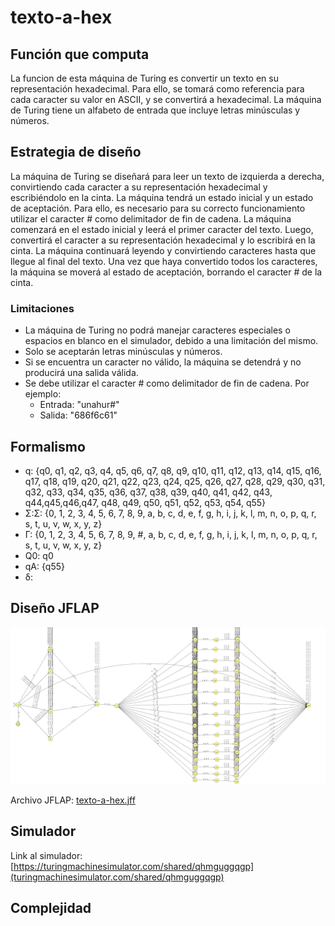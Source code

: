 # texto-a-hex

## Función que computa

La funcion de esta máquina de Turing es convertir un texto en su representación hexadecimal. Para ello, se tomará como referencia para cada caracter su valor en ASCII, y se convertirá a hexadecimal.
La máquina de Turing tiene un alfabeto de entrada que incluye letras minúsculas y números.

## Estrategia de diseño
La máquina de Turing se diseñará para leer un texto de izquierda a derecha, convirtiendo cada caracter a su representación hexadecimal y escribiéndolo en la cinta. La máquina tendrá un estado inicial y un estado de aceptación. Para ello, es necesario para su correcto funcionamiento utilizar el caracter # como delimitador de fin de cadena. La máquina comenzará en el estado inicial y leerá el primer caracter del texto. Luego, convertirá el caracter a su representación hexadecimal y lo escribirá en la cinta. La máquina continuará leyendo y convirtiendo caracteres hasta que llegue al final del texto. Una vez que haya convertido todos los caracteres, la máquina se moverá al estado de aceptación, borrando el caracter # de la cinta. 

### Limitaciones

- La máquina de Turing no podrá manejar caracteres especiales o espacios en blanco en el simulador, debido a una limitación del mismo. 
- Solo se aceptarán letras minúsculas y números. 
- Si se encuentra un caracter no válido, la máquina se detendrá y no producirá una salida válida.
- Se debe utilizar el caracter # como delimitador de fin de cadena. Por ejemplo:
    - Entrada: "unahur#"
    - Salida: "686f6c61"



## Formalismo

- q: {q0, q1, q2, q3, q4, q5, q6, q7, q8, q9, q10, q11, q12, q13, q14, q15, q16, q17, q18, q19, q20, q21, q22, q23, q24, q25, q26, q27, q28, q29, q30, q31, q32, q33, q34, q35, q36, q37, q38, q39, q40, q41, q42, q43, q44,q45,q46,q47, q48, q49, q50, q51, q52, q53, q54, q55}
- Σ:Σ: {0, 1, 2, 3, 4, 5, 6, 7, 8, 9, a, b, c, d, e, f, g, h, i, j, k, l, m, n, o, p, q, r, s, t, u, v, w, x, y, z}
- Γ: {0, 1, 2, 3, 4, 5, 6, 7, 8, 9, #, a, b, c, d, e, f, g, h, i, j, k, l, m, n, o, p, q, r, s, t, u, v, w, x, y, z}
- Q0: q0
- qA: {q55}
- δ: 
## Diseño JFLAP

![Diagrama de la máquina de Turing](/resources/jflap-texto-hex.png)

Archivo JFLAP: [texto-a-hex.jff]()


## Simulador

Link al simulador: [https://turingmachinesimulator.com/shared/qhmguggqgp](turingmachinesimulator.com/shared/qhmguggqgp)

## Complejidad



